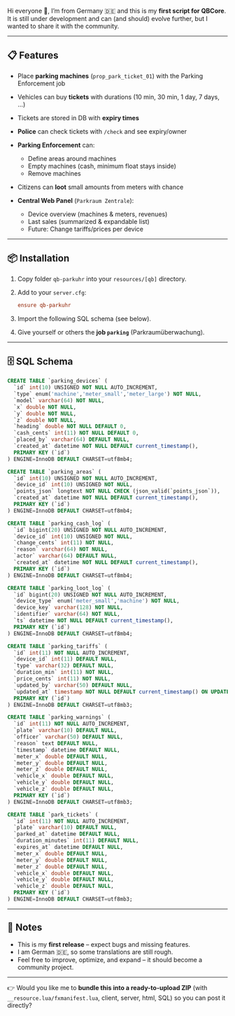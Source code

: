 Hi everyone 👋,
I’m from Germany 🇩🇪 and this is my **first script for QBCore**. It is still under development and can (and should) evolve further, but I wanted to share it with the community.

---

## 📋 Features

* Place **parking machines** (`prop_park_ticket_01`) with the Parking Enforcement job
* Vehicles can buy **tickets** with durations (10 min, 30 min, 1 day, 7 days, …)
* Tickets are stored in DB with **expiry times**
* **Police** can check tickets with `/check` and see expiry/owner
* **Parking Enforcement** can:

  * Define areas around machines
  * Empty machines (cash, minimum float stays inside)
  * Remove machines
* Citizens can **loot** small amounts from meters with chance
* **Central Web Panel** (`Parkraum Zentrale`):

  * Device overview (machines & meters, revenues)
  * Last sales (summarized & expandable list)
  * Future: Change tariffs/prices per device

---

## 📦 Installation

1. Copy folder `qb-parkuhr` into your `resources/[qb]` directory.
2. Add to your `server.cfg`:

   ```cfg
   ensure qb-parkuhr
   ```
3. Import the following SQL schema (see below).
4. Give yourself or others the **job `parking`** (Parkraumüberwachung).

---

## 🗄️ SQL Schema

```sql
CREATE TABLE `parking_devices` (
  `id` int(10) UNSIGNED NOT NULL AUTO_INCREMENT,
  `type` enum('machine','meter_small','meter_large') NOT NULL,
  `model` varchar(64) NOT NULL,
  `x` double NOT NULL,
  `y` double NOT NULL,
  `z` double NOT NULL,
  `heading` double NOT NULL DEFAULT 0,
  `cash_cents` int(11) NOT NULL DEFAULT 0,
  `placed_by` varchar(64) DEFAULT NULL,
  `created_at` datetime NOT NULL DEFAULT current_timestamp(),
  PRIMARY KEY (`id`)
) ENGINE=InnoDB DEFAULT CHARSET=utf8mb4;

CREATE TABLE `parking_areas` (
  `id` int(10) UNSIGNED NOT NULL AUTO_INCREMENT,
  `device_id` int(10) UNSIGNED NOT NULL,
  `points_json` longtext NOT NULL CHECK (json_valid(`points_json`)),
  `created_at` datetime NOT NULL DEFAULT current_timestamp(),
  PRIMARY KEY (`id`)
) ENGINE=InnoDB DEFAULT CHARSET=utf8mb4;

CREATE TABLE `parking_cash_log` (
  `id` bigint(20) UNSIGNED NOT NULL AUTO_INCREMENT,
  `device_id` int(10) UNSIGNED NOT NULL,
  `change_cents` int(11) NOT NULL,
  `reason` varchar(64) NOT NULL,
  `actor` varchar(64) DEFAULT NULL,
  `created_at` datetime NOT NULL DEFAULT current_timestamp(),
  PRIMARY KEY (`id`)
) ENGINE=InnoDB DEFAULT CHARSET=utf8mb4;

CREATE TABLE `parking_loot_log` (
  `id` bigint(20) UNSIGNED NOT NULL AUTO_INCREMENT,
  `device_type` enum('meter_small','machine') NOT NULL,
  `device_key` varchar(128) NOT NULL,
  `identifier` varchar(64) NOT NULL,
  `ts` datetime NOT NULL DEFAULT current_timestamp(),
  PRIMARY KEY (`id`)
) ENGINE=InnoDB DEFAULT CHARSET=utf8mb4;

CREATE TABLE `parking_tariffs` (
  `id` int(11) NOT NULL AUTO_INCREMENT,
  `device_id` int(11) DEFAULT NULL,
  `type` varchar(32) DEFAULT NULL,
  `duration_min` int(11) NOT NULL,
  `price_cents` int(11) NOT NULL,
  `updated_by` varchar(50) DEFAULT NULL,
  `updated_at` timestamp NOT NULL DEFAULT current_timestamp() ON UPDATE current_timestamp(),
  PRIMARY KEY (`id`)
) ENGINE=InnoDB DEFAULT CHARSET=utf8mb3;

CREATE TABLE `parking_warnings` (
  `id` int(11) NOT NULL AUTO_INCREMENT,
  `plate` varchar(10) DEFAULT NULL,
  `officer` varchar(50) DEFAULT NULL,
  `reason` text DEFAULT NULL,
  `timestamp` datetime DEFAULT NULL,
  `meter_x` double DEFAULT NULL,
  `meter_y` double DEFAULT NULL,
  `meter_z` double DEFAULT NULL,
  `vehicle_x` double DEFAULT NULL,
  `vehicle_y` double DEFAULT NULL,
  `vehicle_z` double DEFAULT NULL,
  PRIMARY KEY (`id`)
) ENGINE=InnoDB DEFAULT CHARSET=utf8mb3;

CREATE TABLE `park_tickets` (
  `id` int(11) NOT NULL AUTO_INCREMENT,
  `plate` varchar(10) DEFAULT NULL,
  `parked_at` datetime DEFAULT NULL,
  `duration_minutes` int(11) DEFAULT NULL,
  `expires_at` datetime DEFAULT NULL,
  `meter_x` double DEFAULT NULL,
  `meter_y` double DEFAULT NULL,
  `meter_z` double DEFAULT NULL,
  `vehicle_x` double DEFAULT NULL,
  `vehicle_y` double DEFAULT NULL,
  `vehicle_z` double DEFAULT NULL,
  PRIMARY KEY (`id`)
) ENGINE=InnoDB DEFAULT CHARSET=utf8mb3;
```

---

## 🔧 Notes

* This is my **first release** – expect bugs and missing features.
* I am German 🇩🇪, so some translations are still rough.
* Feel free to improve, optimize, and expand – it should become a community project.

---

👉 Would you like me to **bundle this into a ready-to-upload ZIP** (with `__resource.lua/fxmanifest.lua`, client, server, html, SQL) so you can post it directly?

